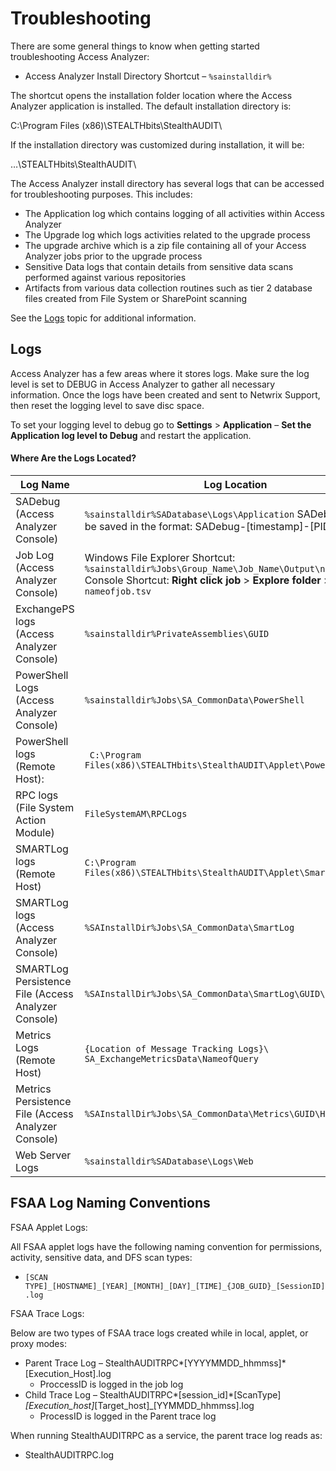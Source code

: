 # Troubleshooting

There are some general things to know when getting started troubleshooting Access Analyzer:

- Access Analyzer Install Directory Shortcut – `%sainstalldir%`

The shortcut opens the installation folder location where the Access Analyzer application is
installed. The default installation directory is:

C:\Program Files (x86)\STEALTHbits\StealthAUDIT\

If the installation directory was customized during installation, it will be:

…\STEALTHbits\StealthAUDIT\

The Access Analyzer install directory has several logs that can be accessed for troubleshooting
purposes. This includes:

- The Application log which contains logging of all activities within Access Analyzer
- The Upgrade log which logs activities related to the upgrade process
- The upgrade archive which is a zip file containing all of your Access Analyzer jobs prior to the
  upgrade process
- Sensitive Data logs that contain details from sensitive data scans performed against various
  repositories
- Artifacts from various data collection routines such as tier 2 database files created from File
  System or SharePoint scanning

See the [Logs](#logs) topic for additional information.

## Logs

Access Analyzer has a few areas where it stores logs. Make sure the log level is set to DEBUG in
Access Analyzer to gather all necessary information. Once the logs have been created and sent to
Netwrix Support, then reset the logging level to save disc space.

To set your logging level to debug go to **Settings** > **Application** – **Set the Application log
level to Debug** and restart the application.

#### Where Are the Logs Located?

| Log Name                                            | Log Location                                                                                                                                                               |
| --------------------------------------------------- | -------------------------------------------------------------------------------------------------------------------------------------------------------------------------- |
| SADebug (Access Analyzer Console)                   | `%sainstalldir%SADatabase\Logs\Application` SADebug Logs will be saved in the format: SADebug-[timestamp]-[PID].tsv                                                        |
| Job Log (Access Analyzer Console)                   | Windows File Explorer Shortcut: `%sainstalldir%Jobs\Group_Name\Job_Name\Output\nameofjob.tsv` Console Shortcut: **Right click job** > **Explore folder** > `nameofjob.tsv` |
| ExchangePS logs (Access Analyzer Console)           | `%sainstalldir%PrivateAssemblies\GUID`                                                                                                                                     |
| PowerShell Logs (Access Analyzer Console)           | `%sainstalldir%Jobs\SA_CommonData\PowerShell`                                                                                                                              |
| PowerShell logs (Remote Host):                      | ` C:\Program Files(x86)\STEALTHbits\StealthAUDIT\Applet\Powershell\GUID`                                                                                                   |
| RPC logs (File System Action Module)                | `FileSystemAM\RPCLogs`                                                                                                                                                     |
| SMARTLog logs (Remote Host)                         | `C:\Program Files(x86)\STEALTHbits\StealthAUDIT\Applet\SmartLog`                                                                                                           |
| SMARTLog logs (Access Analyzer Console)             | `%SAInstallDir%Jobs\SA_CommonData\SmartLog`                                                                                                                                |
| SMARTLog Persistence File (Access Analyzer Console) | `%SAInstallDir%Jobs\SA_CommonData\SmartLog\GUID\Host`                                                                                                                      |
| Metrics Logs (Remote Host)                          | `{Location of Message Tracking Logs}\ SA_ExchangeMetricsData\NameofQuery`                                                                                                  |
| Metrics Persistence File (Access Analyzer Console)  | `%SAInstallDir%Jobs\SA_CommonData\Metrics\GUID\Host`                                                                                                                       |
| Web Server Logs                                     | `%sainstalldir%SADatabase\Logs\Web`                                                                                                                                        |

## FSAA Log Naming Conventions

FSAA Applet Logs:

All FSAA applet logs have the following naming convention for permissions, activity, sensitive data,
and DFS scan types:

- `[SCAN TYPE]_[HOSTNAME]_[YEAR]_[MONTH]_[DAY]_[TIME]_{JOB_GUID}_[SessionID].log`

FSAA Trace Logs:

Below are two types of FSAA trace logs created while in local, applet, or proxy modes:

- Parent Trace Log – StealthAUDITRPC*[YYYYMMDD_hhmmss]*[Execution_Host].log
    - ProccessID is logged in the job log
- Child Trace Log –
  StealthAUDITRPC*[session_id]*[ScanType]_[Execution_host]_[Target_host]\_[YYMMDD_hhmmss].log
    - ProcessID is logged in the Parent trace log

When running StealthAUDITRPC as a service, the parent trace log reads as:

- StealthAUDITRPC.log
